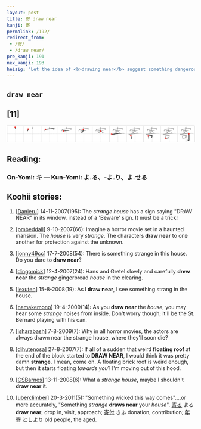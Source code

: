```yaml
---
layout: post
title: 寄 draw near
kanji: 寄
permalink: /192/
redirect_from:
 - /寄/
 - /draw near/
pre_kanji: 191
nex_kanji: 193
heisig: "Let the idea of <b>drawing near</b> suggest something dangerous or eerie that one approaches with fear and trembling. Here we see a <i>strange house</i> - perhaps the haunted <i>House</i> of Usher that Edgar Allen Poe immortalized, or the enchanted Gingerbread <i>House</i> that lured Hansel and Gretel to <b>draw near</b>."
---
```


## `draw near`

## [11]

<div class="stroke"><img src="../images/E5AF84.png" /></div>

## Reading:

### On-Yomi: キ &mdash; Kun-Yomi: よ.る、-よ.り、よ.せる

## Koohii stories:

1) [<a href="http://kanji.koohii.com/profile/Danieru">Danieru</a>] 14-11-2007(195): The <em>strange house</em> has a sign saying &quot;DRAW NEAR&quot; in its window, instead of a &#039;Beware&#039; sign. It must be a trick! 

2) [<a href="http://kanji.koohii.com/profile/pmbeddall">pmbeddall</a>] 9-10-2007(66): Imagine a horror movie set in a haunted mansion. The <em>house</em> is very <em>strange</em>. The characters<strong> draw near</strong> to one another for protection against the unknown. 

3) [<a href="http://kanji.koohii.com/profile/jonny49cc">jonny49cc</a>] 17-7-2008(54): There is something strange in this house. Do you dare to<strong> draw near</strong>? 

4) [<a href="http://kanji.koohii.com/profile/dingomick">dingomick</a>] 12-4-2007(24): Hans and Gretel slowly and carefully <strong>drew near</strong> the <em>strange</em> gingerbread <em>house</em> in the clearing. 

5) [<a href="http://kanji.koohii.com/profile/lexuten">lexuten</a>] 15-8-2008(19): As I<strong> draw near</strong>, I see something strang in the house. 

6) [<a href="http://kanji.koohii.com/profile/namakemono">namakemono</a>] 19-4-2009(14): As you<strong> draw near</strong> the <em>house</em>, you may hear some <em>strange</em> noises from inside. Don&#039;t worry though; it&#039;ll be the St. Bernard playing with his can. 

7) [<a href="http://kanji.koohii.com/profile/isharabash">isharabash</a>] 7-8-2009(7): Why in all horror movies, the actors are always drawn near the strange house, where they&#039;ll soon die? 

8) [<a href="http://kanji.koohii.com/profile/dihutenosa">dihutenosa</a>] 27-8-2007(7): If all of a sudden that weird <strong>floating roof</strong> at the end of the block started to<strong> DRAW NEAR</strong>, I would think it was pretty damn <strong>strange</strong>. I mean, come on. A floating brick roof is weird enough, but then it starts floating _towards you_? I&#039;m moving out of this hood. 

9) [<a href="http://kanji.koohii.com/profile/CSBarnes">CSBarnes</a>] 13-11-2008(6): What a <em>strange house</em>, maybe I shouldn&#039;t<strong> draw near</strong> it. 

10) [<a href="http://kanji.koohii.com/profile/uberclimber">uberclimber</a>] 20-3-2011(5): &quot;Something wicked this way comes&quot;....or more accurately, &quot;Something <em>strange</em> <strong>draws near</strong> your <em>house</em>&quot;.   <a href="http://jisho.org/kanji/details/寄る">寄る</a>   よる<strong> draw near</strong>, drop in, visit, approach;   <a href="http://jisho.org/kanji/details/寄付">寄付</a>   きふ donation, contribution;   <a href="http://jisho.org/kanji/details/年寄">年寄</a>   としより old people, the aged. 
